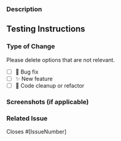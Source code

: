 ### Description

<!-- Describe your changes in detail -->

## Testing Instructions

<!-- Describe how reviewers can test your changes -->

### Type of Change

Please delete options that are not relevant.

- [ ] 🐛 Bug fix
- [ ] ✨ New feature
- [ ] 🧹 Code cleanup or refactor

### Screenshots (if applicable)

<!-- Drag and drop screenshots here -->

### Related Issue

Closes #[IssueNumber]
